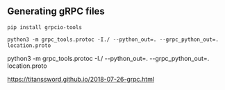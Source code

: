 ## Generating gRPC files
`pip install grpcio-tools`

`python3 -m grpc_tools.protoc -I./ --python_out=. --grpc_python_out=. location.proto`

python3 -m grpc_tools.protoc -I./ --python_out=. --grpc_python_out=. location.proto


https://titanssword.github.io/2018-07-26-grpc.html